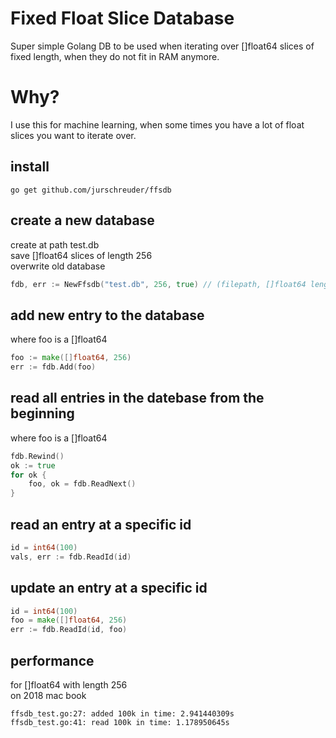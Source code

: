 Fixed Float Slice Database
==========================

Super simple Golang DB to be used when iterating over []float64 slices of fixed length, when they do not fit in RAM anymore.

# Why?

I use this for machine learning, when some times you have a lot of float slices you want to iterate over.

## install
```
go get github.com/jurschreuder/ffsdb
```

## create a new database 
create at path test.db\
save []float64 slices of length 256\
overwrite old database
```go
fdb, err := NewFfsdb("test.db", 256, true) // (filepath, []float64 length, overwrite old file)
```

## add new entry to the database
where foo is a []float64
```go
foo := make([]float64, 256)
err := fdb.Add(foo)
```

## read all entries in the datebase from the beginning
where foo is a []float64
```go
fdb.Rewind()
ok := true
for ok {
    foo, ok = fdb.ReadNext()
}
```

## read an entry at a specific id
```go
id = int64(100)
vals, err := fdb.ReadId(id)
```

## update an entry at a specific id
```go
id = int64(100)
foo = make([]float64, 256)
err := fdb.ReadId(id, foo)
```

## performance
for []float64 with length 256\
on 2018 mac book
```
ffsdb_test.go:27: added 100k in time: 2.941440309s
ffsdb_test.go:41: read 100k in time: 1.178950645s
```
